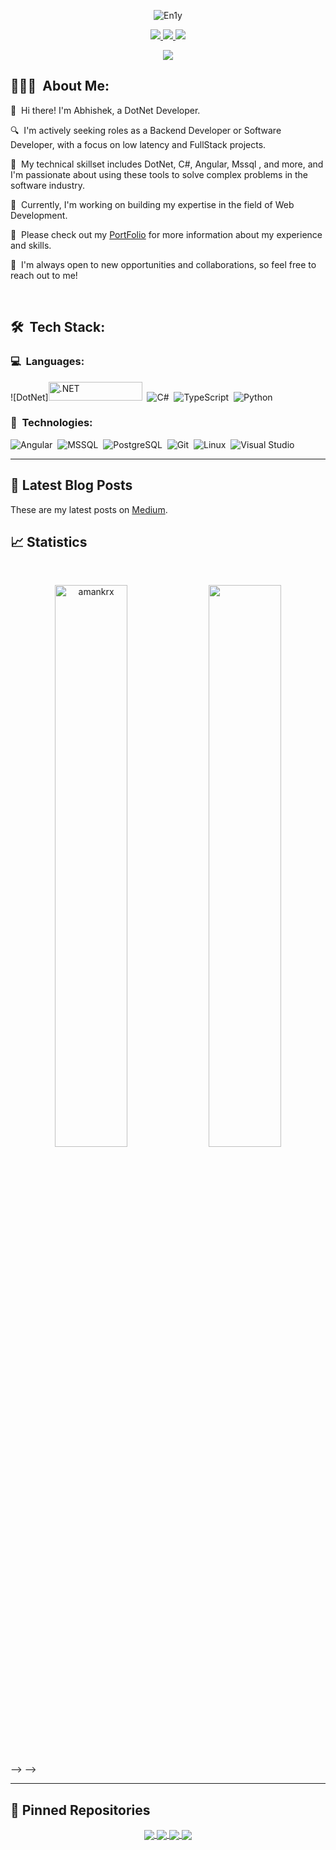 <p align="center">
  <img src="https://media.tenor.com/mGgWY8RkgYMAAAAC/hello-world.gif" alt="En1y" />
</p>
<p align="center">
	<a href="https://www.linkedin.com/in/abhishek-dhyani-a74abb112/">
		<img src="https://img.shields.io/badge/LinkedIn-0077B5?style=for-the-badge&logo=linkedin&logoColor=white" />
	</a>
  <a href="https://leetcode.com/abhid1211996/">
		<img src="https://img.shields.io/badge/leetcode-ffffff?style=for-the-badge&logo=leetcode&logoColor=black" />
	</a>
	<a href="mailto:abhid1211996@gmail.com">
		<img src="https://img.shields.io/badge/Gmail-D14836?style=for-the-badge&logo=gmail&logoColor=white" />
	</a>
</p>

<p align="center">
	<img src="https://komarev.com/ghpvc/?username=Abhishek-Git-Dhyani&color=blueviolet&style=flat-square&label=Profile+Views" />
</p>

## 👨🏻‍💻 &nbsp;About Me:

<p>👋 &nbsp;Hi there! I'm Abhishek, a DotNet Developer.</p>
<p>🔍 &nbsp;I'm actively seeking roles as a Backend Developer or Software Developer, with a focus on low latency and FullStack projects.</p>
<p>🚀 &nbsp;My technical skillset includes DotNet, C#, Angular, Mssql , and more, and I'm passionate about using these tools to solve complex problems in the software industry.</p>
<p>🌱 &nbsp;Currently, I'm working on building my expertise in the field of Web Development.</p>
<p>📄 &nbsp;Please check out my <a href="">PortFolio</a> for more information about my experience and skills.</p>
<p>🤝 &nbsp;I'm always open to new opportunities and collaborations, so feel free to reach out to me!</p>

<br />

## 🛠 &nbsp;Tech Stack:

### 💻 &nbsp;Languages:

![DotNet]<img src="https://img.shields.io/badge/-DotNet-05122A?style=flat&logo=dotnet" alt=".NET" width="150" height="30">&nbsp;
![C#](https://img.shields.io/badge/-C%23-05122A?style=flat&logo=Csharp)&nbsp;
![TypeScript](https://img.shields.io/badge/-TypeScript-05122A?style=flat&logo=typescript)&nbsp;
![Python](https://img.shields.io/badge/-Python-05122A?style=flat&logo=python)&nbsp;

### 🚀 &nbsp;Technologies:


![Angular](https://img.shields.io/badge/-Angular-05122A?style=flat&logo=angular)&nbsp;
![MSSQL](https://img.shields.io/badge/-MSSQL-05122A?style=flat&logo=microsoftsqlserver)&nbsp;
![PostgreSQL](https://img.shields.io/badge/-PostgreSQL-05122A?style=flat&logo=postgresql)&nbsp;
![Git](https://img.shields.io/badge/-Git-05122A?style=flat&logo=git)&nbsp;
![Linux](https://img.shields.io/badge/-Linux-05122A?style=flat&logo=linux)&nbsp;
![Visual Studio](https://img.shields.io/badge/-VisualStudio-05122A?style=flat&logo=visualstudio)&nbsp;

<hr />

## 📝 Latest Blog Posts

These are my latest posts on [Medium](https://medium.com/@abhishekdhyani).

## 📈 Statistics

<br/>
<p align="center">
  <img width="48%" src="https://github-readme-stats.vercel.app/api?username=Abhishek-Git-Dhyani&count_private=true&theme=dark&show_icons=true" alt="amankrx" />
  <img width="48%" src="https://github-readme-streak-stats.herokuapp.com/?user=Abhishek-Git-Dhyani&hide_border=true&theme=dark&show_icons=true" />
</p> --> -->

<hr />

## 📕 Pinned Repositories

<p align="center">
	<a href="https://github.com/pradyumantomar/CodeFusion">
		<img align="center" src="https://github-readme-stats.vercel.app/api/pin/?username=pradyumantomar&repo=CodeFusion&hide_border=true&theme=dark&show_icons=true" />
	</a>
	<a href="https://github.com/pradyumantomar/ShareMe">
		<img align="center" src="https://github-readme-stats.vercel.app/api/pin/?username=pradyumantomar&repo=ShareMe&hide_border=true&theme=dark&show_icons=true" />
	</a>
	<a href="https://github.com/pradyumantomar/Travel_Buddy_ReactNative">
		<img align="center" src="https://github-readme-stats.vercel.app/api/pin/?username=pradyumantomar&repo=Travel_Buddy_ReactNative&hide_border=true&theme=dark&show_icons=true" />
	</a>
    <a href="https://github.com/pradyumantomar/pradyumantomar">
		<img align="center" src="https://github-readme-stats.vercel.app/api/pin/?username=pradyumantomar&repo=pradyumantomar&hide_border=true&theme=dark&show_icons=true" />
	</a>
</p>
